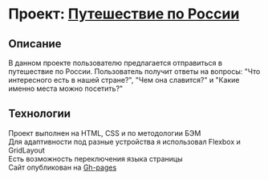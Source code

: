 # Проект: [Путешествие по России](https://isildurrr1.github.io/russian-travel/)

## Описание
В данном проекте пользователю предлагается отправиться в путешествие по России.
Пользователь получит ответы на вопросы: "Что интересного есть в нашей стране?", "Чем она славится?" и "Какие именно места можно посетить?"

## Технологии
Проект выполнен на HTML, CSS и по методологии БЭМ\
Для адаптивности под разные устройства я использовал Flexbox и GridLayout\
Есть возможность переключения языка страницы\
Сайт опубликован на [Gh-pages](https://isildurrr1.github.io/russian-travel/)
